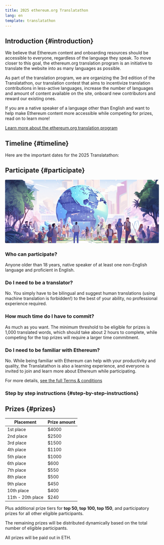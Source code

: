 ```yaml
---
title: 2025 ethereum.org Translatathon
lang: en
template: translatathon
---
```


<CardContainer>
  <EmojiCard
    emoji=':globe_with_meridians:'
    title='Translate ethereum.org'
    description='Translate ethereum.org content into your language to help more people learn about Ethereum'
  />
  <EmojiCard
    emoji=':trophy:'
    title='Win prizes'
    description='Win a share on the prize pool based on your position on the leaderboard'
  />
  <EmojiCard
    emoji=':bulb:'
    title='Learn about Ethereum'
    description='Learn more about Ethereum while translating and competing for prizes'
  />
</CardContainer>

## Introduction {#introduction}

We believe that Ethereum content and onboarding resources should be accessible to everyone, regardless of the language they speak.
To move closer to this goal, the ethereum.org translation program is an initiative to translate the website into as many languages as possible. 

As part of the translation program, we are organizing the 3rd edition of the Translatathon, our translation contest that aims to incentivize translation contributions in less-active languages, increase the number of languages and amount of content available on the site, onboard new contributors and reward our existing ones.

If you are a native speaker of a language other than English and want to help make Ethereum content more accessible while competing for prizes, read on to learn more!

[Learn more about the ethereum.org translation program](/contributing/translation-program/)

## Timeline {#timeline}

Here are the important dates for the 2025 Translatathon:

<DatesAndTimeline />

<TranslatathonInANutshell />

## Participate {#participate}

![Image of community and globe](./participate.png)

<TwoColumnContent>
  <CardContent>
    <h3 className="mt-6 mb-3">Who can participate?</h3>
    Anyone older than 18 years, native speaker of at least one non-English language and proficient in English.
  </CardContent>
  <CardContent>
    <h3 className="mt-6 mb-3">Do I need to be a translator?</h3>
    No. You simply have to be bilingual and suggest human translations (using machine translation is forbidden!) to the best of your ability, no professional experience required.
  </CardContent>
</TwoColumnContent>

<TwoColumnContent>
  <CardContent>
  <h3 className="mt-6 mb-3">How much time do I have to commit?</h3>
    As much as you want. The minimum threshold to be eligible for prizes is 1,000 translated words, which should take about 2 hours to complete, while competing for the top prizes will require a larger time commitment.
  </CardContent>
  <CardContent>
    <h3 className="mt-6 mb-3">Do I need to be familiar with Ethereum?</h3>
    No. While being familiar with Ethereum can help with your productivity and quality, the Translatathon is also a learning experience, and everyone is invited to join and learn more about Ethereum while participating.
  </CardContent>
</TwoColumnContent>

For more details, [see the full Terms & conditions](/contributing/translation-program/translatathon/terms-and-conditions)

### Step by step instructions {#step-by-step-instructions}

<StepByStepInstructions />

## Prizes {#prizes}

| Placement         | Prize amount |
|-------------------|--------------|
| 1st place         | $4000        |
| 2nd place         | $2500        |
| 3rd place         | $1500        |
| 4th place         | $1100        |
| 5th place         | $1000        |
| 6th place         | $600         |
| 7th place         | $550         |
| 8th place         | $500         |
| 9th place         | $450         |
| 10th place        | $400         |
| 11th - 20th place | $240         |

Plus additional prize tiers for **top 50, top 100, top 150**, and participatory prizes for all other eligible participants.

The remaining prizes will be distributed dynamically based on the total number of eligible participants.

All prizes will be paid out in ETH.

<TranslatathonCalendar />

<ApplyNow />
